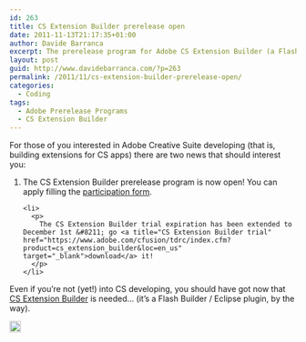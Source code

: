 ```yaml
---
id: 263
title: CS Extension Builder prerelease open
date: 2011-11-13T21:17:35+01:00
author: Davide Barranca
excerpt: The prerelease program for Adobe CS Extension Builder (a Flash Builder/Eclipse plugin to code Creative Suite extensions) is open!
layout: post
guid: http://www.davidebarranca.com/?p=263
permalink: /2011/11/cs-extension-builder-prerelease-open/
categories:
  - Coding
tags:
  - Adobe Prerelease Programs
  - CS Extension Builder
---
```

<div class="pf-content">
  <p>
    For those of you interested in Adobe Creative Suite developing (that is, building extensions for CS apps) there are two news that should interest you:
  </p>
  
  <ol>
    <li>
      <p>
        The CS Extension Builder prerelease program is now open! You can apply filling the <a title="CS Extension Builder prerelease application" href="https://adobeformscentral.com/?f=6V6IgvE0yLQQ7bgadxNXaw" target="_blank">participation form</a>.
      </p>
    </li>
    
    <li>
      <p>
        The CS Extension Builder trial expiration has been extended to December 1st &#8211; go <a title="CS Extension Builder trial" href="https://www.adobe.com/cfusion/tdrc/index.cfm?product=cs_extension_builder&loc=en_us" target="_blank">download</a> it!
      </p>
    </li>
  </ol>
  
  <div>
    Even if you&#8217;re not (yet!) into CS developing, you should have got now that <a title="Adobe CS Extension Builder official page" href="http://www.adobe.com/devnet/creativesuite/cs-extension-builder.html" target="_blank">CS Extension Builder</a> is needed&#8230; (it&#8217;s a Flash Builder / Eclipse plugin, by the way).
  </div>
</div>

<!-- Share-Widget Button BEGIN --><a href="javascript:void(0);" myshare\_id="mys\_shareit" myshare\_url="http://localhost:8888/2011/11/cs-extension-builder-prerelease-open/" myshare\_title="CS Extension Builder prerelease open" rel="nofollow" onclick=" return false;" style="text-decoration:none; color:#000000; font-size:11px; line-height:20px;"> 

<img src="http://localhost:8888/wp-content/plugins/share-widget/img/share-button-white-small.png" height="20" alt="Share" style="border:0" /> </a> <!-- Share-Widget Button END -->